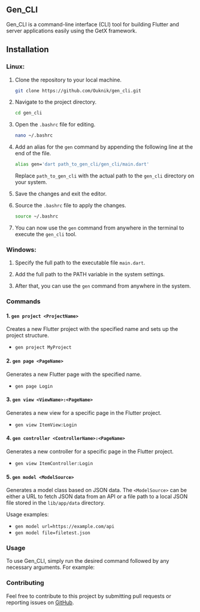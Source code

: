 ## Gen_CLI

Gen_CLI is a command-line interface (CLI) tool for building Flutter and server applications easily using the GetX framework.
## Installation

### Linux:

1. Clone the repository to your local machine.

    ```bash
    git clone https://github.com/Ouknik/gen_cli.git
    ```

2. Navigate to the project directory.

    ```bash
    cd gen_cli
    ```

3. Open the `.bashrc` file for editing.

    ```bash
    nano ~/.bashrc
    ```

4. Add an alias for the `gen` command by appending the following line at the end of the file.

    ```bash
    alias gen='dart path_to_gen_cli/gen_cli/main.dart'
    ```

   Replace `path_to_gen_cli` with the actual path to the `gen_cli` directory on your system.

5. Save the changes and exit the editor.

6. Source the `.bashrc` file to apply the changes.

    ```bash
    source ~/.bashrc
    ```

7. You can now use the `gen` command from anywhere in the terminal to execute the `gen_cli` tool.

### Windows:

1. Specify the full path to the executable file `main.dart`.

2. Add the full path to the PATH variable in the system settings.

3. After that, you can use the `gen` command from anywhere in the system.


### Commands

#### 1. `gen project <ProjectName>`
Creates a new Flutter project with the specified name and sets up the project structure.
- `gen project MyProject`

#### 2. `gen page <PageName>`
Generates a new Flutter page with the specified name.
- `gen page Login`


#### 3. `gen view <ViewName>:<PageName>`
Generates a new view for a specific page in the Flutter project.
- `gen view ItemView:Login`


#### 4. `gen controller <ControllerName>:<PageName>`
Generates a new controller for a specific page in the Flutter project.
- `gen view ItemController:Login`


#### 5. `gen model <ModelSource>`
Generates a model class based on JSON data. The `<ModelSource>` can be either a URL to fetch JSON data from an API or a file path to a local JSON file stored in the `lib/app/data` directory.

Usage examples:
- `gen model url=https://example.com/api`
- `gen model file=filetest.json`

### Usage
To use Gen_CLI, simply run the desired command followed by any necessary arguments. For example:



### Contributing
Feel free to contribute to this project by submitting pull requests or reporting issues on [GitHub](https://github.com/Ouknik/gen_cli).
